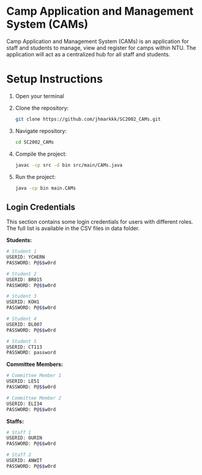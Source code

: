 # Camp Application and Management System (CAMs)


Camp Application and Management System (CAMs) is an application for staff and students to manage, view and register for camps within NTU. The application will act as a centralized hub for all staff and students.


# Setup Instructions

1. Open your terminal

2. Clone the repository:

   ```bash
   git clone https://github.com/jhmarkkk/SC2002_CAMs.git
   ```

3. Navigate repository:

   ```bash
   cd SC2002_CAMs
   ```

4. Compile the project:

   ```bash
   javac -cp src -d bin src/main/CAMs.java
   ```

5. Run the project:

   ```bash
   java -cp bin main.CAMs
   ```


## Login Credentials

This section contains some login credentials for users with different roles. The full list is available in the CSV files in data folder.

**Students:**

```bash
# Student 1
USERID: YCHERN
PASSWORD: P@$$w0rd

# Student 2
USERID: BR015
PASSWORD: P@$$w0rd

# Student 3
USERID: KOH1
PASSWORD: P@$$w0rd

# Student 4
USERID: DL007
PASSWORD: P@$$w0rd

# Student 5
USERID: CT113
PASSWORD: password
```

**Committee Members:**

```bash
# Committee Member 1
USERID: LE51
PASSWORD: P@$$w0rd

# Committee Member 2
USERID: ELI34
PASSWORD: P@$$w0rd
```

**Staffs:**

```bash
# Staff 1
USERID: OURIN
PASSWORD: P@$$w0rd

# Staff 2
USERID: ANWIT
PASSWORD: P@$$w0rd
```

